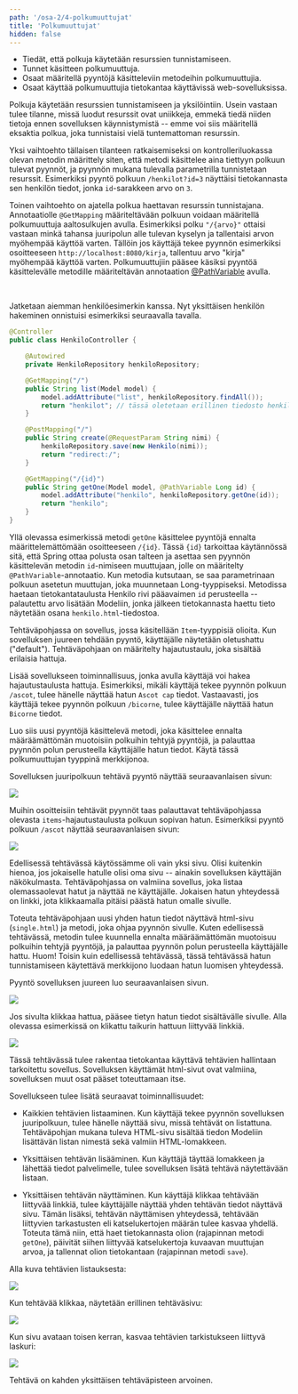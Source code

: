 ```yaml
---
path: '/osa-2/4-polkumuuttujat'
title: 'Polkumuuttujat'
hidden: false
---
```


<text-box variant='learningObjectives' name='Oppimistavoitteet'>

- Tiedät, että polkuja käytetään resurssien tunnistamiseen.
- Tunnet käsitteen polkumuuttuja.
- Osaat määritellä pyyntöjä käsitteleviin metodeihin polkumuuttujia.
- Osaat käyttää polkumuuttujia tietokantaa käyttävissä web-sovelluksissa.

</text-box>


Polkuja käytetään resurssien tunnistamiseen ja yksilöintiin. Usein vastaan tulee tilanne, missä luodut resurssit ovat uniikkeja, emmekä tiedä niiden tietoja ennen sovelluksen käynnistymistä -- emme voi siis määritellä eksaktia polkua, joka tunnistaisi vielä tuntemattoman resurssin.

Yksi vaihtoehto tällaisen tilanteen ratkaisemiseksi on kontrolleriluokassa olevan metodin määrittely siten, että metodi käsittelee aina tiettyyn polkuun tulevat pyynnöt, ja pyynnön mukana tulevalla parametrilla tunnistetaan resurssit. Esimerkiksi pyyntö polkuun `/henkilot?id=3` näyttäisi tietokannasta sen henkilön tiedot, jonka `id`-sarakkeen arvo on `3`.

Toinen vaihtoehto on ajatella polkua haettavan resurssin tunnistajana. Annotaatiolle `@GetMapping` määriteltävään polkuun voidaan määritellä polkumuuttuja aaltosulkujen avulla. Esimerkiksi polku `"/{arvo}"` ottaisi vastaan minkä tahansa juuripolun alle tulevan kyselyn ja tallentaisi arvon myöhempää käyttöä varten. Tällöin jos käyttäjä tekee pyynnön esimerkiksi osoitteeseen `http://localhost:8080/kirja`, tallentuu arvo "kirja" myöhempää käyttöä varten. Polkumuuttujiin pääsee käsiksi pyyntöä käsittelevälle metodille määriteltävän annotaation <a href="http://docs.spring.io/spring/docs/current/javadoc-api/org/springframework/web/bind/annotation/PathVariable.html" target="_blank">@PathVariable</a> avulla.

<br/>

Jatketaan aiemman henkilöesimerkin kanssa. Nyt yksittäisen henkilön hakeminen onnistuisi esimerkiksi seuraavalla tavalla.

```java
@Controller
public class HenkiloController {

    @Autowired
    private HenkiloRepository henkiloRepository;

    @GetMapping("/")
    public String list(Model model) {
        model.addAttribute("list", henkiloRepository.findAll());
        return "henkilot"; // tässä oletetaan erillinen tiedosto henkilot.html
    }

    @PostMapping("/")
    public String create(@RequestParam String nimi) {
        henkiloRepository.save(new Henkilo(nimi));
        return "redirect:/";
    }

    @GetMapping("/{id}")
    public String getOne(Model model, @PathVariable Long id) {
        model.addAttribute("henkilo", henkiloRepository.getOne(id));
        return "henkilo";
    }
}
```

Yllä olevassa esimerkissä metodi `getOne` käsittelee pyyntöjä ennalta määrittelemättömään osoitteeseen `/{id}`. Tässä `{id}` tarkoittaa käytännössä sitä, että Spring ottaa polusta osan talteen ja asettaa sen pyynnön käsittelevän metodin `id`-nimiseen muuttujaan, jolle on määritelty `@PathVariable`-annotaatio. Kun metodia kutsutaan, se saa parametrinaan polkuun asetetun muuttujan, joka muunnetaan Long-tyyppiseksi. Metodissa haetaan tietokantataulusta Henkilo rivi pääavaimen `id` perusteella -- palautettu arvo lisätään Modeliin, jonka jälkeen tietokannasta haettu tieto näytetään osana `henkilo.html`-tiedostoa.


<programming-exercise name='Hello Path Variables' tmcname='osa02-Osa02_10.HelloPathVariables'>

Tehtäväpohjassa on sovellus, jossa käsitellään `Item`-tyyppisiä olioita. Kun sovelluksen juureen tehdään pyyntö, käyttäjälle näytetään oletushattu ("default"). Tehtäväpohjaan on määritelty hajautustaulu, joka sisältää erilaisia hattuja.

Lisää sovellukseen toiminnallisuus, jonka avulla käyttäjä voi hakea hajautustaulusta hattuja. Esimerkiksi, mikäli käyttäjä tekee pyynnön polkuun `/ascot`, tulee hänelle näyttää hatun `Ascot cap` tiedot. Vastaavasti, jos käyttäjä tekee pyynnön polkuun `/bicorne`, tulee käyttäjälle näyttää hatun `Bicorne` tiedot.

Luo siis uusi pyyntöjä käsittelevä metodi, joka käsittelee ennalta määräämättömän muotoisiin polkuihin tehtyjä pyyntöjä, ja palauttaa pyynnön polun perusteella käyttäjälle hatun tiedot. Käytä tässä polkumuuttujan tyyppinä merkkijonoa.

Sovelluksen juuripolkuun tehtävä pyyntö näyttää seuraavanlaisen sivun:

<img src="../img/exercises/hellopathvariables-default.png"/>

Muihin osoitteisiin tehtävät pyynnöt taas palauttavat tehtäväpohjassa olevasta `items`-hajautustaulusta polkuun sopivan hatun. Esimerkiksi pyyntö polkuun `/ascot` näyttää seuraavanlaisen sivun:

<img src="../img/exercises/hellopathvariables-ascot.png"/>

</programming-exercise>


<programming-exercise name='Hello Individual Pages' tmcname='osa02-Osa02_11.HelloIndividualPages'>

Edellisessä tehtävässä käytössämme oli vain yksi sivu. Olisi kuitenkin hienoa, jos jokaiselle hatulle olisi oma sivu -- ainakin sovelluksen käyttäjän näkökulmasta. Tehtäväpohjassa on valmiina sovellus, joka listaa olemassaolevat hatut ja näyttää ne käyttäjälle. Jokaisen hatun yhteydessä on linkki, jota klikkaamalla pitäisi päästä hatun omalle sivulle.

Toteuta tehtäväpohjaan uusi yhden hatun tiedot näyttävä html-sivu (`single.html`) ja metodi, joka ohjaa pyynnön sivulle. Kuten edellisessä tehtävässä, metodin tulee kuunnella ennalta määräämättömän muotoisuu polkuihin tehtyjä pyyntöjä, ja palauttaa pyynnön polun perusteella käyttäjälle hattu. Huom! Toisin kuin edellisessä tehtävässä, tässä tehtävässä hatun tunnistamiseen käytettävä merkkijono luodaan hatun luomisen yhteydessä.

Pyyntö sovelluksen juureen luo seuraavanlaisen sivun.

<img src="../img/exercises/helloindividualpages-list.png"/>

Jos sivulta klikkaa hattua, pääsee tietyn hatun tiedot sisältävälle sivulle. Alla olevassa esimerkissä on klikattu taikurin hattuun liittyvää linkkiä.

<img src="../img/exercises/helloindividualpages-single.png"/>

</programming-exercise>


<programming-exercise name='Todo Application (2 osaa)' tmcname='osa02-Osa02_12.TodoApplication'>

Tässä tehtävässä tulee rakentaa tietokantaa käyttävä tehtävien hallintaan tarkoitettu sovellus. Sovelluksen käyttämät html-sivut ovat valmiina, sovelluksen muut osat pääset toteuttamaan itse.

Sovellukseen tulee lisätä seuraavat toiminnallisuudet:

- Kaikkien tehtävien listaaminen. Kun käyttäjä tekee pyynnön sovelluksen juuripolkuun, tulee hänelle näyttää sivu, missä tehtävät on listattuna. Tehtäväpohjan mukana tuleva HTML-sivu sisältää tiedon Modeliin lisättävän listan nimestä sekä valmiin HTML-lomakkeen.

- Yksittäisen tehtävän lisääminen. Kun käyttäjä täyttää lomakkeen ja lähettää tiedot palvelimelle, tulee sovelluksen lisätä tehtävä näytettävään listaan.

- Yksittäisen tehtävän näyttäminen. Kun käyttäjä klikkaa tehtävään liittyvää linkkiä, tulee käyttäjälle näyttää yhden tehtävän tiedot näyttävä sivu. Tämän lisäksi, tehtävän näyttämisen yhteydessä, tehtävään liittyvien tarkastusten eli katselukertojen määrän tulee kasvaa yhdellä. Toteuta tämä niin, että haet tietokannasta olion (rajapinnan metodi `getOne`), päivität siihen liittyvää katselukertoja kuvaavan muuttujan arvoa, ja tallennat olion tietokantaan (rajapinnan metodi `save`).

Alla kuva tehtävien listauksesta:

<img src="../img/exercises/todoapplication-list.png"/>

Kun tehtävää klikkaa, näytetään erillinen tehtäväsivu:

<img src="../img/exercises/todoapplication-item-1.png"/>

Kun sivu avataan toisen kerran, kasvaa tehtävien tarkistukseen liittyvä laskuri:

<img src="../img/exercises/todoapplication-item-2.png"/>

Tehtävä on kahden yksittäisen tehtäväpisteen arvoinen.

</programming-exercise>

